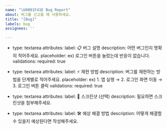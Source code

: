 ```yaml
---
name: "\U0001F41E Bug Report"
about: 버그를 신고할 때 사용하세요.
title: "[Bug]"
labels: bug
assignees: ''

---
```


- type: textarea
  attributes:
  label: 📋 버그 설명
  description: 어떤 버그인지 명확히 적어주세요.
  placeholder: ex) 로그인 버튼을 눌렀는데 반응이 없습니다.
  validations:
  required: true

- type: textarea
  attributes:
  label: ⚡ 재현 방법
  description: 버그를 재현하는 방법을 단계별로 적어주세요.
  placeholder: ex) 1. 앱 실행 → 2. 로그인 화면 이동 → 3. 로그인 버튼 클릭
  validations:
  required: true

- type: textarea
  attributes:
  label: 📸 스크린샷 (선택)
  description: 필요하면 스크린샷을 첨부해주세요.

- type: textarea
  attributes:
  label: 🛠 예상 해결 방법
  description: 어떻게 해결할 수 있을지 예상된다면 작성해주세요.

